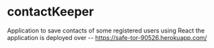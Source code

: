 # contactKeeper
Application to save contacts of some registered users using React
the application is deployed over -- https://safe-tor-90526.herokuapp.com/
